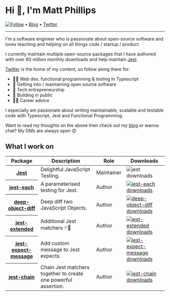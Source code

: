 # Hi 👋, I'm Matt Phillips

[![Follow](https://img.shields.io/twitter/follow/mattphillipsio?style=social)](https://twitter.com/intent/follow?screen_name=mattphillipsio&tw_p=followbutton)
•
[Blog](https://mattphillips.io)
•
[Twitter](https://twitter.com/mattphillipsio)

---

I'm a software engineer who is passionate about open-source software and loves teaching and helping on all things code / startup / product.

I currently maintain multiple open-source packages that I have authored with over 60 million monthly downloads and help maintain [Jest](https://github.com/facebook/jest).

[Twitter](https://twitter.com/intent/follow?screen_name=mattphillipsio&tw_p=followbutton) is the home of my content, so follow along there for:

 - 👨‍💻 Web dev, functional programming & testing in Typescript
 - 🤩 Getting into / maintaining open source software
 - 💸 Tech entrepreneurship
 - 📢 Building in public
 - 🧑‍🚀 Career advice

I especially am passionate about writing maintainable, scalable and testable code with Typescript, Jest and Functional Programming. 

Want to read my thoughts on the above then check out my [blog](https://mattphillips.io) or wanna chat? My DMs are always open 😊

## What I work on

<table>
  <thead>
    <th>Package</th>
    <th>Description</th>
    <th>Role</th>
    <th>Downloads</th>
  </thead>
  <tbody>
    <tr>
      <th><a href="https://github.com/facebook/jest">Jest</a></th>
      <td>Delightful JavaScript Testing.</td>
      <td>Maintainer</td>
      <td><img src="https://img.shields.io/npm/dm/jest.svg?style=flat-square" alt="jest downloads" /></td>
    </tr>
    <tr>
      <th><a href="https://github.com/facebook/jest/tree/main/packages/jest-each">jest-each</a></th>
      <td>A parameterised testing for Jest.</td>
      <td>Author</td>
      <td>
        <a href="http://npm-stat.com/charts.html?package=jest-each&from=2017-03-21">
          <img src="https://img.shields.io/npm/dm/jest-each.svg?style=flat-square" alt="jest-each downloads" />
        </a>
      </td>
    </tr>
    <tr>
      <th><a href="https://github.com/mattphillips/deep-object-diff">deep-object-diff</a></th>
      <td>Deep diff two JavaScript Objects.</td>
      <td>Author</td>
      <td>
        <a href="http://npm-stat.com/charts.html?package=deep-object-diff&from=2016-11-23">
          <img src="https://img.shields.io/npm/dm/deep-object-diff.svg?style=flat-square" alt="deep-object-diff downloads" />
        </a>
      </td>
    </tr>
    <tr>
      <th><a href="https://github.com/jest-community/jest-extended">jest-extended</a></th>
      <td>Additional Jest matchers 🃏💪</td>
      <td>Author</td>
      <td>
        <a href="http://npm-stat.com/charts.html?package=jest-extended&from=2017-09-14">
          <img src="https://img.shields.io/npm/dm/jest-extended.svg?style=flat-square" alt="jest-extended downloads" />
        </a>
      </td>
    </tr>
    <tr>
      <th><a href="https://github.com/mattphillips/jest-expect-message">jest-expect-message</a></th>
      <td>Add custom message to Jest expects.</td>
      <td>Author</td>
      <td>
        <a href="http://npm-stat.com/charts.html?package=jest-expect-message&from=2017-09-14">
          <img src="https://img.shields.io/npm/dm/jest-expect-message.svg?style=flat-square" alt="jest-expect-message downloads" />
        </a>
      </td>
    </tr>
    <tr>
      <th><a href="https://github.com/mattphillips/jest-chain">jest-chain</a></th>
      <td>Chain Jest matchers together to create one powerful assertion.</td>
      <td>Author</td>
      <td>
        <a href="http://npm-stat.com/charts.html?package=jest-chain&from=2017-09-14">
          <img src="https://img.shields.io/npm/dm/jest-chain.svg?style=flat-square" alt="jest-chain downloads" />
        </a>
      </td>
    </tr>
  </tbody>
</table>
